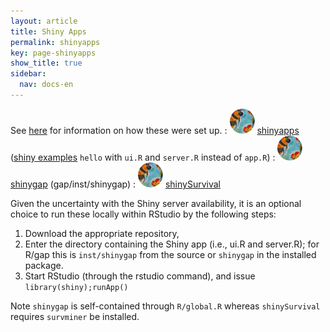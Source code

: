 ```yaml
---
layout: article
title: Shiny Apps
permalink: shinyapps
key: page-shinyapps
show_title: true
sidebar:
  nav: docs-en
---
```


See [here](https://jinghuazhao.github.io/Computational-Statistics/LANGUAGES/#shinyapps) for information on how these were set up.
: [![](bees.svg)](https://github.com/jinghuazhao/ShinyApps) [shinyapps](https://jinghuazhao.shinyapps.io/shinyapps/) ([shiny examples](https://github.com/rstudio/shiny-examples) `hello` with `ui.R` and `server.R` instead of `app.R`)
: [![](bees.svg)](https://github.com/jinghuazhao/R) [shinygap](https://jinghuazhao.shinyapps.io/shinygap/) (gap/inst/shinygap)
: [![](bees.svg)](https://github.com/jinghuazhao/ShinyApps) [shinySurvival](https://jinghuazhao.shinyapps.io/shinysurvival/)

Given the uncertainty with the Shiny server availability, it is an optional choice to run these locally within RStudio by the following steps:

1. Download the appropriate repository,
2. Enter the directory containing the Shiny app (i.e., ui.R and server.R); for R/gap this is `inst/shinygap` from the source or `shinygap` in the installed package.
3. Start RStudio (through the rstudio command), and issue `library(shiny);runApp()`

Note `shinygap` is self-contained through `R/global.R` whereas `shinySurvival` requires `survminer` be installed.
